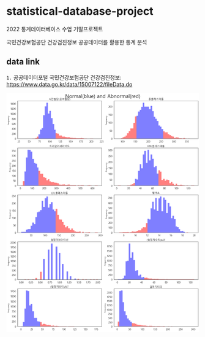 # statistical-database-project

2022 통계데이터베이스 수업 기말프로젝트

국민건강보험공단 건강검진정보 공공데이터를 활용한 통계 분석

## data link

`1.` 공공데이터포털 국민건강보험공단 건강검진정보: https://www.data.go.kr/data/15007122/fileData.do

![](./Images/hist.png)
